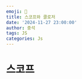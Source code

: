 ```yaml
---
emoji: 📝
title: 스코프와 클로저
date: '2024-11-27 23:00:00'
author: 중석
tags: JS
categories: Js
---
```


# 스코프 